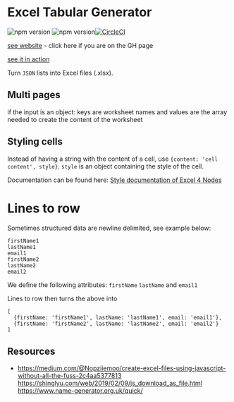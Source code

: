 # Excel Tabular Generator

![npm version](https://badge.fury.io/js/%40nexys%2Ftabular.svg)
![npm version](https://img.shields.io/npm/v/@nexys/tabular.svg)[![CircleCI](https://circleci.com/gh/Nexysweb/tabular-exce.svg?style=svg)](https://circleci.com/gh/Nexysweb/tabular-exce)

[see website](https://nexysweb.github.io/tabular-excel) - click here if you are on the GH page

[see it in action](./build)

Turn `JSON` lists into Excel files (.xlsx).

## Multi pages

if the input is an object: keys are worksheet names and values are the array needed to create the content of the worksheet

## Styling cells

Instead of having a string with the content of a cell, use `{content: 'cell content', style}`. `style` is an object containing the style of the cell.

Documentation can be found here: [Style documentation of Excel 4 Nodes](https://www.npmjs.com/package/excel4node#styles)

# Lines to row

Sometimes structured data are newline delimited, see example below:
``` 
firstName1
lastName1
email1
firstName2
lastName2
email2
```

We define the following attributes: `firstName` `lastName` and `email1`

Lines to row then turns the above into 

```
[
  {firstName: 'firstName1', lastName: 'lastName1', email: 'email1'},
  {firstName: 'firstName2', lastName: 'lastName2', email: 'email2'}
]
```

## Resources
* https://medium.com/@Nopziiemoo/create-excel-files-using-javascript-without-all-the-fuss-2c4aa5377813
https://shinglyu.com/web/2019/02/09/js_download_as_file.html
https://www.name-generator.org.uk/quick/